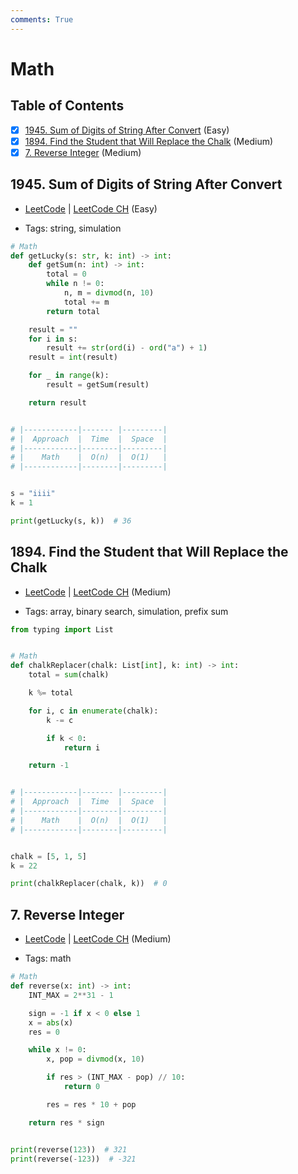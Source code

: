```yaml
---
comments: True
---
```


# Math

## Table of Contents

- [x] [1945. Sum of Digits of String After Convert](https://leetcode.cn/problems/sum-of-digits-of-string-after-convert/) (Easy)
- [x] [1894. Find the Student that Will Replace the Chalk](https://leetcode.cn/problems/find-the-student-that-will-replace-the-chalk/) (Medium)
- [x] [7. Reverse Integer](https://leetcode.cn/problems/reverse-integer/) (Medium)

## 1945. Sum of Digits of String After Convert

-   [LeetCode](https://leetcode.com/problems/sum-of-digits-of-string-after-convert/) | [LeetCode CH](https://leetcode.cn/problems/sum-of-digits-of-string-after-convert/) (Easy)

-   Tags: string, simulation
```python title="1945. Sum of Digits of String After Convert - Python Solution"
# Math
def getLucky(s: str, k: int) -> int:
    def getSum(n: int) -> int:
        total = 0
        while n != 0:
            n, m = divmod(n, 10)
            total += m
        return total

    result = ""
    for i in s:
        result += str(ord(i) - ord("a") + 1)
    result = int(result)

    for _ in range(k):
        result = getSum(result)

    return result


# |------------|------- |---------|
# |  Approach  |  Time  |  Space  |
# |------------|--------|---------|
# |    Math    |  O(n)  |  O(1)   |
# |------------|--------|---------|


s = "iiii"
k = 1

print(getLucky(s, k))  # 36

```

## 1894. Find the Student that Will Replace the Chalk

-   [LeetCode](https://leetcode.com/problems/find-the-student-that-will-replace-the-chalk/) | [LeetCode CH](https://leetcode.cn/problems/find-the-student-that-will-replace-the-chalk/) (Medium)

-   Tags: array, binary search, simulation, prefix sum
```python title="1894. Find the Student that Will Replace the Chalk - Python Solution"
from typing import List


# Math
def chalkReplacer(chalk: List[int], k: int) -> int:
    total = sum(chalk)

    k %= total

    for i, c in enumerate(chalk):
        k -= c

        if k < 0:
            return i

    return -1


# |------------|------- |---------|
# |  Approach  |  Time  |  Space  |
# |------------|--------|---------|
# |    Math    |  O(n)  |  O(1)   |
# |------------|--------|---------|


chalk = [5, 1, 5]
k = 22

print(chalkReplacer(chalk, k))  # 0

```

## 7. Reverse Integer

-   [LeetCode](https://leetcode.com/problems/reverse-integer/) | [LeetCode CH](https://leetcode.cn/problems/reverse-integer/) (Medium)

-   Tags: math
```python title="7. Reverse Integer - Python Solution"
# Math
def reverse(x: int) -> int:
    INT_MAX = 2**31 - 1

    sign = -1 if x < 0 else 1
    x = abs(x)
    res = 0

    while x != 0:
        x, pop = divmod(x, 10)

        if res > (INT_MAX - pop) // 10:
            return 0

        res = res * 10 + pop

    return res * sign


print(reverse(123))  # 321
print(reverse(-123))  # -321

```
